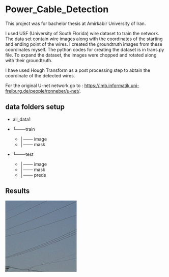 # Power_Cable_Detection
This project was for bachelor thesis at Amirkabir University of Iran.

I used USF (University of South Florida) wire dataset to train the network. The data set contain wire images along with the coordinates of the starting and ending point of the wires. I created the groundtruth images from these coordinates myself. The python codes for creating the dataset is in trans.py file. To expand the dataset, the images were chopped and rotated along with their groundtruth.

I have used Hough Transform as a post processing step to abtain the coordinate of the detected wires.

For the original U-net network go to : https://lmb.informatik.uni-freiburg.de/people/ronneber/u-net/.

## data folders setup

* all_data1
* └───train
    * │─── image
    * │─── mask

* └───test
    * │─── image
    * │─── mask
    * │─── preds
    
## Results

![Alt Text](https://github.com/ghazalehtrb/Power_Cable_Detection/blob/master/results/w.jpg)
